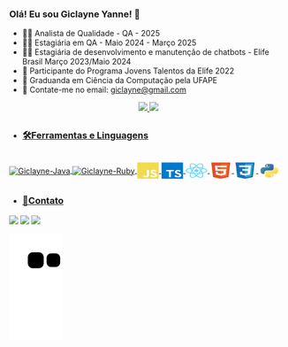 
### Olá! Eu sou Giclayne Yanne! 👋

- 👩‍💼 Analista de Qualidade - QA - 2025
- 👩‍💼 Estagiária em QA - Maio 2024 - Março 2025
- 👩‍💼 Estagiária de desenvolvimento e manutenção de chatbots - Elife Brasil Março 2023/Maio 2024
- 🔭 Participante do Programa Jovens Talentos da Elife 2022
- 🌱 Graduanda em Ciência da Computação pela UFAPE
- 💬 Contate-me no email: giclayne@gmail.com

<div align="center">
  <a href="https://github.com/giclayne">
  <img height="180em" src="https://github-readme-stats.vercel.app/api?username=giclayne&show_icons=true&theme=dracula&include_all_commits=true&count_private=true"/>
  <img height="180em" src="https://github-readme-stats.vercel.app/api/top-langs/?username=giclayne&layout=compact&langs_count=15&theme=dracula"/>
</div>

##
- <h3>🛠️Ferramentas e Linguagens</h3>

<div style="display: inline_block"><br>
  <img align="center" alt="Giclayne-Java" height="30" width="40" src="https://cdn.jsdelivr.net/gh/devicons/devicon/icons/java/java-original-wordmark.svg" />
  <img align="center" alt="Giclayne-Ruby" height="30" width="40" src="https://cdn.jsdelivr.net/gh/devicons/devicon/icons/ruby/ruby-original.svg"  />
  <img align="center" alt="Giclayne-Js" height="30" width="40" src="https://raw.githubusercontent.com/devicons/devicon/master/icons/javascript/javascript-plain.svg">
  <img align="center" alt="Giclayne-Ts" height="30" width="40" src="https://raw.githubusercontent.com/devicons/devicon/master/icons/typescript/typescript-plain.svg">
  <img align="center" alt="Giclayne-React" height="30" width="40" src="https://raw.githubusercontent.com/devicons/devicon/master/icons/react/react-original.svg">
  <img align="center" alt="Giclayne-HTML" height="30" width="40" src="https://raw.githubusercontent.com/devicons/devicon/master/icons/html5/html5-original.svg">
  <img align="center" alt="Giclayne-CSS" height="30" width="40" src="https://raw.githubusercontent.com/devicons/devicon/master/icons/css3/css3-original.svg">
  <img align="center" alt="Giclayne-Python" height="30" width="40" src="https://raw.githubusercontent.com/devicons/devicon/master/icons/python/python-original.svg">
     
  ##
  
  - <h3>📱Contato</h3>
  
  
  <div> 
  <a href = "mailto:giclayne@gmail.com"><img src="https://img.shields.io/badge/-Gmail-%23333?style=for-the-badge&logo=gmail&logoColor=white" target="_blank"></a>
  <a href="https://www.linkedin.com/in/giclayne-silva-47a8a6183" target="_blank"><img src="https://img.shields.io/badge/-LinkedIn-%230077B5?style=for-the-badge&logo=linkedin&logoColor=white" target="_blank"></a> 
   <a href="https://instagram.com/giclaynesilva" target="_blank"><img src="https://img.shields.io/badge/-Instagram-%23E4405F?style=for-the-badge&logo=instagram&logoColor=white" target="_blank"></a>
   
   
  ![Snake animation](https://github.com/giclayne/giclayne/blob/output/github-contribution-grid-snake.svg)

  
</div>

